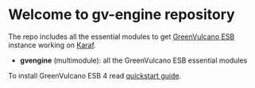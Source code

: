 # Welcome to gv-engine repository

The repo includes all the essential modules to get [GreenVulcano ESB](http://www.greenvulcano.com) instance working on [Karaf](http://karaf.apache.org/).

* **gvengine** (multimodule): all the GreenVulcano ESB essential modules

To install GreenVulcano ESB 4 read [quickstart guide](./quickstart-guide.md).
